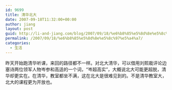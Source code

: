 ```yaml
---
id: 9699
title: 清华北大
date: 2007-09-18T11:32:00+00:00
author: jiang
layout: post
guid: http://li-and-jiang.com/blog/2007/09/18/%e6%b8%85%e5%8d%8e%e5%8c%97%e5%a4%a7/
permalink: /2007/09/18/%e6%b8%85%e5%8d%8e%e5%8c%97%e5%a4%a7/
categories:
  - 生活
---
```

昨天开始跑清华听课，来回的路径都不一样。对北大清华，可以借用刘熙栽评论边塞诗两位领军人物岑参和高适的一个词，“岑超高实”，大概说北大可能更超脱，清华却更实在。在清华，教室都坐不满，这在北大是很难见到的。不是清华教室大，北大的课程更为开放也。